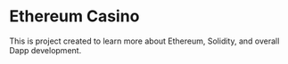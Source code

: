 # Ethereum Casino

This is project created to learn more about Ethereum, Solidity, and overall Dapp development.
